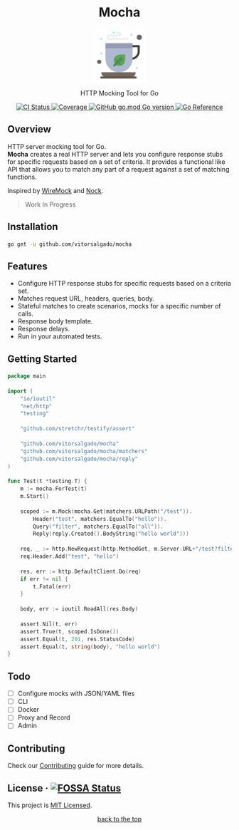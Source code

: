 <h1 id="mocha-top" align="center">Mocha</h1>

<div align="center">
    <a href="#"><img src="docs/logo.png" width="120px" alt="Mocha Logo"></a>
    <p align="center">
        HTTP Mocking Tool for Go
        <br />
    </p>
    <div>
      <a href="https://github.com/vitorsalgado/mocha/actions/workflows/ci.yml">
        <img src="https://github.com/vitorsalgado/mocha/actions/workflows/ci.yml/badge.svg" alt="CI Status" />
      </a>
      <a href="https://codecov.io/gh/vitorsalgado/mocha">
        <img src="https://codecov.io/gh/vitorsalgado/mocha/branch/main/graph/badge.svg?token=XOFUV52P31" alt="Coverage"/>
      </a>
      <a href="#">
        <img alt="GitHub go.mod Go version" src="https://img.shields.io/github/go-mod/go-version/vitorsalgado/mocha">
      </a>
      <a href="https://pkg.go.dev/github.com/vitorsalgado/mocha">
        <img src="https://pkg.go.dev/badge/github.com/vitorsalgado/mocha.svg" alt="Go Reference">
      </a>
    </div>
</div>

## Overview

HTTP server mocking tool for Go.  
**Mocha** creates a real HTTP server and lets you configure response stubs for specific requests based on a set of
criteria. It provides a functional like API that allows you to match any part of a request against a set of matching
functions.

Inspired by [WireMock](https://github.com/wiremock/wiremock) and [Nock](https://github.com/nock/nock).

> Work In Progress

## Installation

```bash
go get -u github.com/vitorsalgado/mocha
```

## Features

- Configure HTTP response stubs for specific requests based on a criteria set.
- Matches request URL, headers, queries, body.
- Stateful matches to create scenarios, mocks for a specific number of calls.
- Response body template.
- Response delays.
- Run in your automated tests.

## Getting Started

```go
package main

import (
	"io/ioutil"
	"net/http"
	"testing"

	"github.com/stretchr/testify/assert"

	"github.com/vitorsalgado/mocha"
	"github.com/vitorsalgado/mocha/matchers"
	"github.com/vitorsalgado/mocha/reply"
)

func Test(t *testing.T) {
	m := mocha.ForTest(t)
	m.Start()

	scoped := m.Mock(mocha.Get(matchers.URLPath("/test")).
		Header("test", matchers.EqualTo("hello")).
		Query("filter", matchers.EqualTo("all")).
		Reply(reply.Created().BodyString("hello world")))

	req, _ := http.NewRequest(http.MethodGet, m.Server.URL+"/test?filter=all", nil)
	req.Header.Add("test", "hello")

	res, err := http.DefaultClient.Do(req)
	if err != nil {
		t.Fatal(err)
	}

	body, err := ioutil.ReadAll(res.Body)

	assert.Nil(t, err)
	assert.True(t, scoped.IsDone())
	assert.Equal(t, 201, res.StatusCode)
	assert.Equal(t, string(body), "hello world")
}

```

## Todo

- [ ] Configure mocks with JSON/YAML files
- [ ] CLI
- [ ] Docker
- [ ] Proxy and Record
- [ ] Admin

## Contributing

Check our [Contributing](CONTRIBUTING.md) guide for more details.

## License · [![FOSSA Status](https://app.fossa.com/api/projects/git%2Bgithub.com%2Fvitorsalgado%2Fmocha.svg?type=shield)](https://app.fossa.com/projects/git%2Bgithub.com%2Fvitorsalgado%2Fmocha?ref=badge_shield)

This project is [MIT Licensed](LICENSE).

<p align="center"><a href="#mocha-top">back to the top</a></p>
